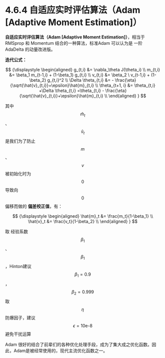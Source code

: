 
# 4.6.4 自适应实时评估算法（Adam [Adaptive Moment Estimation]）

**自适应实时评估算法（Adam [Adaptive Moment Estimation]）**，相当于RMSprop 和 Momentum 结合的一种算法，标准Adam 可以认为是 一阶AdaDelta 的动量改进版。

**迭代公式：**

$$
{\displaystyle 
 \begin{aligned}
   g_{t,i} &= \nabla_\theta J(\theta_i) \\
   m_{t,i} &= \beta_1   m_{t-1,i} + (1-\beta_1) g_{t,i} \\
   v_{t,i} &= \beta_2 \ v_{t-1,i} + (1-\beta_2) g_{t,i}^2 \\
   \Delta \theta_{t,i} &= - \frac{\eta}{\sqrt{\hat{v}_{t,i}}+\epsilon}\hat{m}_{t,i}  \\
   \theta_{t+1, i} &= \theta_{t,i} +\Delta \theta_{t,i} =\theta_{t,i} - \frac{\eta}{\sqrt{\hat{v}_{t,i}}+\epsilon}\hat{m}_{t,i}  \\
 \end{aligned}
}
$$

其中 $$\hat{m}_t$$ 、 $$\hat{v}_t$$ 是我们为了防止 $$m$$ 、 $$v$$ 被初始化时为 $$0$$ 导致向 $$0$$ 偏移而做的 **偏差校正值**，有：

$$
{\displaystyle 
 \begin{aligned}
   \hat{m}_t &= \frac{m_t}{1-\beta_1}  \\
   \hat{v}_t &= \frac{v_t}{1-\beta_2}  \\
 \end{aligned}
}
$$

取 经验系数 $$\beta_1$$ 、 $$\beta_1$$ ，Hinton建议 $$\beta_1 = 0.9$$ ，$$\beta_2 = 0.999$$
取 $$\eta$$ 防爆因子，建议 $$\epsilon = \text{10e-8}$$ 避免干扰运算

Adam 很好的结合了前辈们的各种优化处理手段，成为了集大成之优化函数。因此，Adam是被经常使用的，现代主流优化函数之一。


[ref]: References_4.md